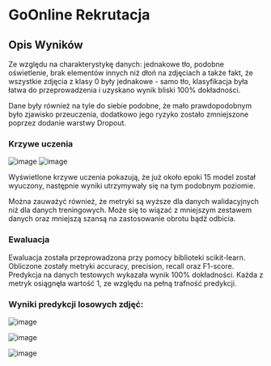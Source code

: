 # GoOnline Rekrutacja

## Opis Wyników

Ze względu na charakterystykę danych: jednakowe tło, podobne oświetlenie, brak elementów innych niż dłoń na zdjęciach a także fakt, że wszystkie zdjęcia z klasy 0 były jednakowe - samo tło, klasyfikacja była łatwa do przeprowadzenia i uzyskano wynik bliski 100% dokładności. 

Dane były również na tyle do siebie podobne, że mało prawdopodobnym było zjawisko przeuczenia, dodatkowo jego ryzyko zostało zmniejszone poprzez dodanie warstwy Dropout.

### Krzywe uczenia
![image](https://github.com/Strydrath/GoOnlineRekrutacja/assets/40769763/0e543d20-84f1-4c23-b2c9-583580cd3209)
![image](https://github.com/Strydrath/GoOnlineRekrutacja/assets/40769763/a4f0f8d8-a943-45b7-878d-cc8df4384530)

Wyświetlone krzywe uczenia pokazują, że już około epoki 15 model został wyuczony, następnie wyniki utrzymywały się na tym podobnym poziomie.

Można zauważyć również, że metryki są wyższe dla danych walidacyjnych niż dla danych treningowych. Może się to wiązać z mniejszym zestawem danych oraz mniejszą szansą na zastosowanie obrotu bądź odbicia.

### Ewaluacja
Ewaluacja została przeprowadzona przy pomocy biblioteki scikit-learn. Obliczone zostały metryki accuracy, precision, recall oraz F1-score.
Predykcja na danych testowych wykazała wynik 100% dokładności. Każda z metryk osiągnęła wartość 1, ze względu na pełną trafność predykcji.

### Wyniki predykcji losowych zdjęć:

![image](https://github.com/Strydrath/GoOnlineRekrutacja/assets/40769763/ca271e1f-6685-4626-bb18-a1e99ad292a0)

![image](https://github.com/Strydrath/GoOnlineRekrutacja/assets/40769763/2246fd47-c91a-4b00-a9a9-ec4e5733cefa)

![image](https://github.com/Strydrath/GoOnlineRekrutacja/assets/40769763/b53ad303-e68c-4238-b486-9f0b598acfc0)
